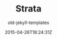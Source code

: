 ---
title: "Strata"
github: https://github.com/CloudCannon/Strata-Jekyll-Theme
demo: http://html5up.net/strata
author: old-jekyll-templates
draft: true
ssg:
  - Jekyll
cms:
  - No Cms
date: 2015-04-26T18:24:31Z
github_branch: master
---